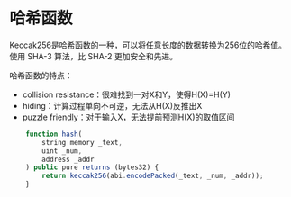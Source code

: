 # 哈希函数

Keccak256是哈希函数的一种，可以将任意长度的数据转换为256位的哈希值。
使用 SHA-3 算法，比 SHA-2 更加安全和先进。

哈希函数的特点：
- collision resistance：很难找到一对X和Y，使得H(X)=H(Y)
- hiding：计算过程单向不可逆，无法从H(X)反推出X
- puzzle friendly：对于输入X，无法提前预测H(X)的取值区间

``` js
    function hash(
        string memory _text,
        uint _num,
        address _addr
    ) public pure returns (bytes32) {
        return keccak256(abi.encodePacked(_text, _num, _addr));
    }
```